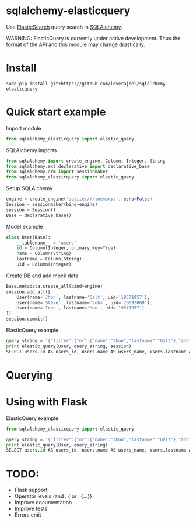 # sqlalchemy-elasticquery

Use [ElasticSearch](http://www.elasticsearch.org/) query search in [SQLAlchemy](http://www.sqlalchemy.org/).

WARNING: ElasticQuery is currently under active development.  Thus the format of the API and this module may change drastically.

# Install
```
sudo pip install git+https://github.com/loverajoel/sqlalchemy-elasticquery
```
# Quick start example
Import module
```python
from sqlalchemy_elasticquery import elastic_query
```

SQLAlchemy imports
```python
from sqlalchemy import create_engine, Column, Integer, String
from sqlalchemy.ext.declarative import declarative_base
from sqlalchemy.orm import sessionmaker
from sqlalchemy_elasticquery import elastic_query
```

Setup SQLAlchemy
```python
engine = create_engine('sqlite:///:memory:', echo=False)
Session = sessionmaker(bind=engine)
session = Session()
Base = declarative_base()
```

Model example
```python
class User(Base):
	__tablename__ = 'users'
	id = Column(Integer, primary_key=True)
	name = Column(String)
	lastname = Column(String)
	uid = Column(Integer)
```

Create DB and add mock data
```python
Base.metadata.create_all(bind=engine)
session.add_all([
	User(name='Jhon', lastname='Galt', uid='19571957'),
	User(name='Steve', lastname='Jobs', uid='20092009'),
	User(name='Iron', lastname='Man', uid='19571957')
])
session.commit()
```

ElasticQuery example
```python
query_string = '{"filter":{"or":{"name":"Jhon","lastname":"Galt"},"and":{"uid":"19571957"}}}'
print elastic_query(User, query_string, session)
SELECT users.id AS users_id, users.name AS users_name, users.lastname AS users_lastname, users.uid AS users_uid FROM users WHERE users.uid = :uid_1 AND (users.lastname = :lastname_1 OR users.name = :name_1)
```
# Querying

# Using with Flask

ElasticQuery example
```python
from sqlalchemy_elasticquery import elastic_query

query_string = '{"filter":{"or":{"name":"Jhon","lastname":"Galt"},"and":{"uid":"19571957"}}}'
print elastic_query(User, query_string)
SELECT users.id AS users_id, users.name AS users_name, users.lastname AS users_lastname, users.uid AS users_uid FROM users WHERE users.uid = :uid_1 AND (users.lastname = :lastname_1 OR users.name = :name_1)
```

# TODO:
 - Flask support
 - Operator levels (and : { or : {...}}
 - Improve documentation
 - Improve tests
 - Errors emit